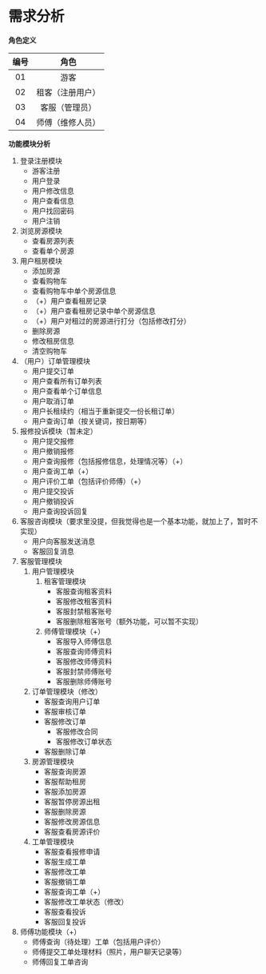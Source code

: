 # 需求分析

**角色定义**

| 编号 |       角色       |
| :--: | :--------------: |
|  01  |       游客       |
|  02  | 租客（注册用户） |
|  03  |  客服（管理员）  |
|  04  | 师傅（维修人员） |



**功能模块分析**

1. 登录注册模块
   - 游客注册
   - 用户登录
   - 用户修改信息
   - 用户查看信息
   - 用户找回密码
   - 用户注销
2. 浏览房源模块
   - 查看房源列表
   - 查看单个房源
3. 用户租房模块
   - 添加房源
   - 查看购物车
   - 查看购物车中单个房源信息
   - （+）用户查看租房记录
   - （+）用户查看租房记录中单个房源信息
   - （+）用户对租过的房源进行打分（包括修改打分）
   - 删除房源
   - 修改租房信息
   - 清空购物车
4. （用户）订单管理模块
   - 用户提交订单
   - 用户查看所有订单列表
   - 用户查看单个订单信息
   - 用户取消订单
   - 用户长租续约（相当于重新提交一份长租订单）
   - 用户查询订单（按关键词，按日期等）
5. 报修投诉模块（暂未定）
   - 用户提交报修
   - 用户撤销报修
   - 用户查询报修（包括报修信息，处理情况等）（+）
   - 用户查询工单（+）
   - 用户评价工单（包括评价师傅）（+）
   - 用户提交投诉
   - 用户撤销投诉
   - 用户查询投诉回复
6. 客服咨询模块（要求里没提，但我觉得也是一个基本功能，就加上了，暂时不实现）
   - 用户向客服发送消息
   - 客服回复消息
7. 客服管理模块
   1. 用户管理模块
      1. 租客管理模块
         - 客服查询租客资料
         - 客服修改租客资料
         - 客服封禁租客账号
         - 客服删除租客账号（额外功能，可以暂不实现）
      2. 师傅管理模块（+）
         - 客服导入师傅信息
         - 客服查询师傅资料
         - 客服修改师傅资料
         - 客服封禁师傅账号
         - 客服删除师傅账号
   3. 订单管理模块（修改）
      - 客服查询用户订单
      - 客服审核订单
      - 客服修改订单
        - 客服修改合同
        - 客服修改订单状态
      - 客服删除订单
   4. 房源管理模块
      - 客服查询房源
      - 客服帮助租房
      - 客服添加房源
      - 客服暂停房源出租
      - 客服删除房源
      - 客服修改房源信息
      - 客服查看房源评价
   5. 工单管理模块
      - 客服查看报修申请
      - 客服生成工单
      - 客服修改工单
      - 客服撤销工单
      - 客服查询工单（+）
      - 客服修改工单状态（修改）
      - 客服查看投诉
      - 客服回复投诉
8. 师傅功能模块（+）
   - 师傅查询（待处理）工单（包括用户评价）
   - 师傅提交工单处理材料（照片，用户聊天记录等）
   - 师傅回复工单咨询

